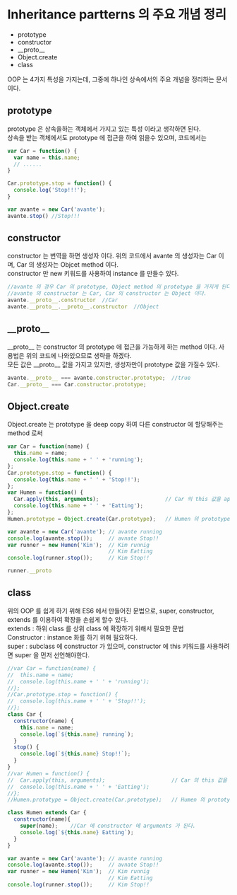 # Inheritance partterns 의 주요 개념 정리  

- prototype   
- constructor   
- \_\_proto\_\_   
- Object.create   
- class   

OOP 는 4가지 특성을 가지는데, 그중에 하나인 상속에서의 주요 개념을 정리하는 문서이다.   

## prototype   
prototype 은 상속을하는 객체에서 가지고 있는 특성 이라고 생각하면 된다.   
상속을 받는 객체에서도 prototype 에 접근을 하여 읽을수 있으며, 코드에서는   
```js
var Car = function() {
  var name = this.name;
  // ......
}

Car.prototype.stop = function() {
  console.log('Stop!!!');
}

var avante = new Car('avante');
avante.stop() //Stop!!!
```
## constructor   
constructor 는 번역을 하면 생성자 이다.  위의 코드에서 avante 의 생성자는 Car 이며, Car 의 생성자는 Objcet method 이다.   
constructor 만 new 키워드를 사용하여 instance 를 만들수 있다.   
```js
//avante 의 경우 Car 의 prototype, Object method 의 prototype 을 가지게 된다.
//avante 의 constructor 는 Car, Car 의 constructor 는 Object 이다.
avante.__proto__.constructor  //Car
avante.__proto__.__proto__.constructor  //Object
```
## \_\_proto\_\_   
\_\_proto\_\_ 는 constructor 의 prototype 에 접근을 가능하게 하는 method 이다. 사용법은 위의 코드에 나와있으므로 생략을 하겠다.   
모든 값은 \_\_proto\_\_ 값을 가지고 있지만, 생성자만이 prototype 값을 가질수 있다.
```js
avante.__proto__ === avante.constructor.prototype;  //true
Car.__proto__ === Car.constructor.prototype;
```

## Object.create   
Object.create 는 prototype 을 deep copy 하여 다른 constructor 에 할당해주는 method 로써 
```js
var Car = function(name) {
  this.name = name;
  console.log(this.name + ' ' + 'running');
};
Car.prototype.stop = function() {
  console.log(this.name + ' ' + 'Stop!!');
};
var Humen = function() {
  Car.apply(this, arguments);                     // Car 의 this 값을 apply 하고, 실행
  console.log(this.name + ' ' + 'Eatting');
};
Humen.prototype = Object.create(Car.prototype);   // Humen 의 prototype 을 Car 의 Prototype 의 값으로 할당; (Deep copy);

var avante = new Car('avante'); // avante running
console.log(avante.stop());     // avnate Stop!!
var runner = new Humen('Kim');  // Kim runnig 
                                // Kim Eatting
console.log(runner.stop());     // Kim Stop!!

runner.__proto
```
## class   
위의 OOP 를 쉽게 하기 위해 ES6 에서 만들어진 문법으로, super, constructor, extends 를 이용하여 확장을 손쉽게 할수 있다.   
extends : 하위 class 를 상위 class 에 확장하기 위해서 필요한 문법   
Constructor : instance 화를 하기 위해 필요하다.   
super : subclass 에 constructor 가 있으며, constructor 에 this 키워드를 사용하려면 super 을 먼저 선언해야한다.
```js
//var Car = function(name) {
//  this.name = name;
//  console.log(this.name + ' ' + 'running');
//};
//Car.prototype.stop = function() {
//  console.log(this.name + ' ' + 'Stop!!');
//};
class Car {
  constructor(name) {
    this.name = name;
    console.log(`${this.name} running`);
  }
  stop() {
    console.log(`${this.name} Stop!!`);
  }
}
//var Humen = function() {
//  Car.apply(this, arguments);                     // Car 의 this 값을 apply 하고, 실행
//  console.log(this.name + ' ' + 'Eatting');
//};
//Humen.prototype = Object.create(Car.prototype);   // Humen 의 prototype 을 Car 의 Prototype 의 값으로 할당; (Deep copy);

class Humen extends Car {
  constructor(name){
    super(name);    //Car 에 constructor 에 arguments 가 된다.
    console.log(`${this.name} Eatting`); 
  }
}

var avante = new Car('avante'); // avante running
console.log(avante.stop());     // avnate Stop!!
var runner = new Humen('Kim');  // Kim runnig 
                                // Kim Eatting
console.log(runner.stop());     // Kim Stop!!


```
